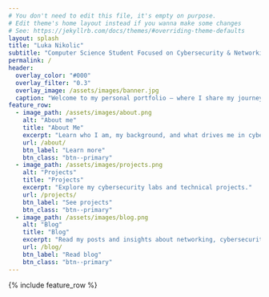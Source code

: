 ```yaml
---
# You don't need to edit this file, it's empty on purpose.
# Edit theme's home layout instead if you wanna make some changes
# See: https://jekyllrb.com/docs/themes/#overriding-theme-defaults
layout: splash
title: "Luka Nikolic"
subtitle: "Computer Science Student Focused on Cybersecurity & Networking"
permalink: /
header:
  overlay_color: "#000"
  overlay_filter: "0.3"
  overlay_image: /assets/images/banner.jpg
  caption: "Welcome to my personal portfolio — where I share my journey in cybersecurity, networking, and technology."
feature_row:
  - image_path: /assets/images/about.png
    alt: "About me"
    title: "About Me"
    excerpt: "Learn who I am, my background, and what drives me in cybersecurity and tech."
    url: /about/
    btn_label: "Learn more"
    btn_class: "btn--primary"
  - image_path: /assets/images/projects.png
    alt: "Projects"
    title: "Projects"
    excerpt: "Explore my cybersecurity labs and technical projects."
    url: /projects/
    btn_label: "See projects"
    btn_class: "btn--primary"
  - image_path: /assets/images/blog.png
    alt: "Blog"
    title: "Blog"
    excerpt: "Read my posts and insights about networking, cybersecurity, and technology."
    url: /blog/
    btn_label: "Read blog"
    btn_class: "btn--primary"
---
```


{% include feature_row %}
